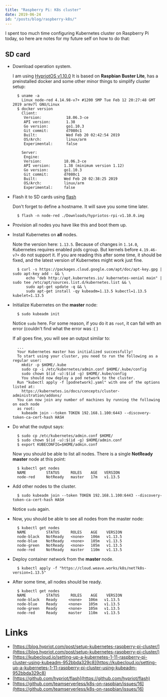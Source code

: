 ```yaml
---
title: "Raspberry Pi: K8s cluster"
date: 2019-06-24
id: "/posts/blog/raspberry-k8s/"
---
```


I spent too much time configuring Kubernetes cluster on Raspberry Pi today, so here are notes for my future
self on how to do that:

## SD card

- Download operation system.

  I am using [HypriotOS v1.10.0](https://github.com/hypriot/image-builder-rpi/releases/download/v1.10.0/hypriotos-rpi-v1.10.0.img.zip)
  It is based on **Raspbian Buster Lite**, has a preinstalled docker and some other minor things
  to simplify cluster setup:

  ```
    $ uname -a
      Linux node-red 4.14.98-v7+ #1200 SMP Tue Feb 12 20:27:48 GMT 2019 armv7l GNU/Linux
    $ docker version
      Client:
       Version:           18.06.3-ce
       API version:       1.38
       Go version:        go1.10.3
       Git commit:        d7080c1
       Built:             Wed Feb 20 02:42:54 2019
       OS/Arch:           linux/arm
       Experimental:      false

      Server:
       Engine:
       Version:          18.06.3-ce
       API version:      1.38 (minimum version 1.12)
       Go version:       go1.10.3
       Git commit:       d7080c1
       Built:            Wed Feb 20 02:38:25 2019
       OS/Arch:          linux/arm
       Experimental:     false
  ```

- Flash it to SD cards using [flash](https://github.com/hypriot/flash/releases)

  Don't forget to define a hostname. It will save you some time later.

  ```
    $ flash -n node-red ./Downloads/hypriotos-rpi-v1.10.0.img
  ```

- Provision all nodes you have like this and boot them up.
- Install Kubernetes on **all** nodes.

  Note the version here: `1.13.5`. Because of changes in `1.14.0`, Kubernetes requires enabled pids
  cgroup. But kernels before `4.19.46-v7+` do not support it. If you are reading this after some
  time, it should be fixed, and the latest version of Kubernetes might work just fine.

  ```
    $ curl -s https://packages.cloud.google.com/apt/doc/apt-key.gpg | sudo apt-key add - && \
        echo "deb http://apt.kubernetes.io/ kubernetes-xenial main" | sudo tee /etc/apt/sources.list.d/kubernetes.list && \
        sudo apt-get update -q && \
        sudo apt-get install -qy kubeadm=1.13.5 kubectl=1.13.5 kubelet=1.13.5
  ```

- Initialize Kubernetes on the **master** node:

  ```
    $ sudo kubeadm init
  ```

  Notice `sudo` here. For some reason, if you do it as `root`, it can fail with an error (couldn't
  find what the error was :( )

  If all goes fine, you will see an output similar to:

  ```
    ...
    Your Kubernetes master has initialized successfully!
    To start using your cluster, you need to run the following as a regular user:
      mkdir -p $HOME/.kube
      sudo cp -i /etc/kubernetes/admin.conf $HOME/.kube/config
      sudo chown $(id -u):$(id -g) $HOME/.kube/config
      You should now deploy a pod network to the cluster.
    Run "kubectl apply -f [podnetwork].yaml" with one of the options listed at:
      https://kubernetes.io/docs/concepts/cluster-administration/addons/
    You can now join any number of machines by running the following on each node
    as root:
      kubeadm join --token TOKEN 192.168.1.100:6443 --discovery-token-ca-cert-hash HASH
  ```

- Do what the output says:

  ```
    $ sudo cp /etc/kubernetes/admin.conf $HOME/
    $ sudo chown $(id -u):$(id -g) $HOME/admin.conf
    $ export KUBECONFIG=$HOME/admin.conf
  ```

  Now you should be able to list all nodes. There is a single **NotReady** **master**
  node at this point:

  ```
    $ kubectl get nodes
    NAME         STATUS     ROLES    AGE   VERSION
    node-red     NotReady   master   17m   v1.13.5
  ```

- Add other nodes to the cluster.

  ```
    $ sudo kubeadm join --token TOKEN 192.168.1.100:6443 --discovery-token-ca-cert-hash HASH
  ```

  Notice `sudo` again.

- Now, you should be able to see all nodes from the master node:

  ```
    $ kubectl get nodes
    NAME         STATUS     ROLES    AGE    VERSION
    node-black   NotReady   <none>   106m   v1.13.5
    node-blue    NotReady   <none>   105m   v1.13.5
    node-green   NotReady   <none>   105m   v1.13.5
    node-red     NotReady   master   110m   v1.13.5
  ```

- Deploy container network from the **master** node.
  ```
    $ kubectl apply -f "https://cloud.weave.works/k8s/net?k8s-version=1.13.5"
  ```
- After some time, all nodes should be ready.
  ```
    $ kubectl get nodes
    NAME         STATUS     ROLES    AGE    VERSION
    node-black   Ready     <none>   106m   v1.13.5
    node-blue    Ready     <none>   105m   v1.13.5
    node-green   Ready     <none>   105m   v1.13.5
    node-red     Ready     master   110m   v1.13.5
  ```

# Links

- [https://blog.hypriot.com/post/setup-kubernetes-raspberry-pi-cluster/](https://blog.hypriot.com/post/setup-kubernetes-raspberry-pi-cluster/)
- [https://kubecloud.io/setting-up-a-kubernetes-1-11-raspberry-pi-cluster-using-kubeadm-952bbda329c8](https://kubecloud.io/setting-up-a-kubernetes-1-11-raspberry-pi-cluster-using-kubeadm-952bbda329c8)
- [https://github.com/hypriot/flash](https://github.com/hypriot/flash)
- [https://github.com/teamserverless/k8s-on-raspbian/issues/16](https://github.com/teamserverless/k8s-on-raspbian/issues/16)
